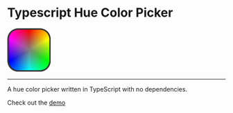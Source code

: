 # Typescript Hue Color Picker

<img src = './logo.png' width = 100 height = 100></img>

-------

<!-- badges -->

A hue color picker written in TypeScript with no dependencies.

Check out the [demo](https://circular-hue-color-picker.onrender.com/)
